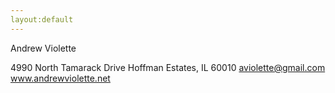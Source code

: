```yaml
---
layout:default
---
```


Andrew Violette

4990 North Tamarack Drive
Hoffman Estates, IL  60010
aviolette@gmail.com
www.andrewviolette.net


